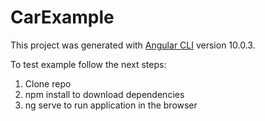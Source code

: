 # CarExample

This project was generated with [Angular CLI](https://github.com/angular/angular-cli) version 10.0.3.

To test example follow the next steps:

1. Clone repo 
2. npm install to download dependencies
3. ng serve to run application in the browser
